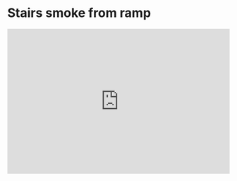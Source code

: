 # Stairs smoke from ramp
<div style='position:relative; padding-bottom:calc(56.25% + 44px)'><iframe src='https://gfycat.com/ifr/ShamelessWeepyDoe' frameborder='0' scrolling='no' width='100%' height='100%' style='position:absolute;top:0;left:0;' allowfullscreen></iframe></div>